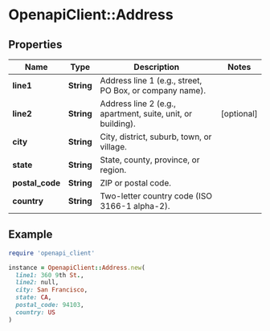 # OpenapiClient::Address

## Properties

| Name | Type | Description | Notes |
| ---- | ---- | ----------- | ----- |
| **line1** | **String** | Address line 1 (e.g., street, PO Box, or company name). |  |
| **line2** | **String** | Address line 2 (e.g., apartment, suite, unit, or building). | [optional] |
| **city** | **String** | City, district, suburb, town, or village. |  |
| **state** | **String** | State, county, province, or region. |  |
| **postal_code** | **String** | ZIP or postal code. |  |
| **country** | **String** | Two-letter country code (ISO 3166-1 alpha-2). |  |

## Example

```ruby
require 'openapi_client'

instance = OpenapiClient::Address.new(
  line1: 360 9th St.,
  line2: null,
  city: San Francisco,
  state: CA,
  postal_code: 94103,
  country: US
)
```

